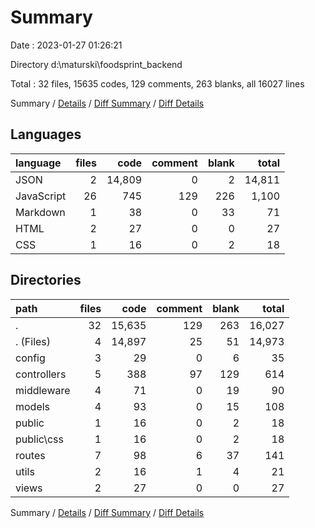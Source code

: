 # Summary

Date : 2023-01-27 01:26:21

Directory d:\\maturski\\foodsprint_backend

Total : 32 files,  15635 codes, 129 comments, 263 blanks, all 16027 lines

Summary / [Details](details.md) / [Diff Summary](diff.md) / [Diff Details](diff-details.md)

## Languages
| language | files | code | comment | blank | total |
| :--- | ---: | ---: | ---: | ---: | ---: |
| JSON | 2 | 14,809 | 0 | 2 | 14,811 |
| JavaScript | 26 | 745 | 129 | 226 | 1,100 |
| Markdown | 1 | 38 | 0 | 33 | 71 |
| HTML | 2 | 27 | 0 | 0 | 27 |
| CSS | 1 | 16 | 0 | 2 | 18 |

## Directories
| path | files | code | comment | blank | total |
| :--- | ---: | ---: | ---: | ---: | ---: |
| . | 32 | 15,635 | 129 | 263 | 16,027 |
| . (Files) | 4 | 14,897 | 25 | 51 | 14,973 |
| config | 3 | 29 | 0 | 6 | 35 |
| controllers | 5 | 388 | 97 | 129 | 614 |
| middleware | 4 | 71 | 0 | 19 | 90 |
| models | 4 | 93 | 0 | 15 | 108 |
| public | 1 | 16 | 0 | 2 | 18 |
| public\\css | 1 | 16 | 0 | 2 | 18 |
| routes | 7 | 98 | 6 | 37 | 141 |
| utils | 2 | 16 | 1 | 4 | 21 |
| views | 2 | 27 | 0 | 0 | 27 |

Summary / [Details](details.md) / [Diff Summary](diff.md) / [Diff Details](diff-details.md)